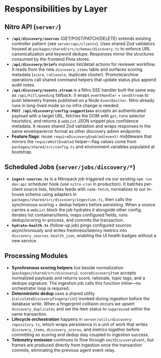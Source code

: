 # Responsibilities by Layer
## Nitro API (`server/`)
- **`/api/discovery/sources`** (GET/POST/PATCH/DELETE) extends existing controller pattern (see `server/api/clients`). Uses shared Zod validators housed at `packages/shared/src/schemas/discovery.ts` to enforce URL canonicalization and keyword dedupe. Responses mirror the structures consumed by the frontend Pinia stores.
- **`/api/discovery/briefs`** exposes list/detail actions for reviewer workflow. It reads from the new `discovery_items` table and surfaces scoring metadata (`score`, `rationale`, duplicate cluster). Promote/archive operations call shared command helpers that update status plus append audit notes.
- **`/api/discovery/events.stream`** is a Nitro SSE handler built the same way as `/api/hitl/pending` fallback: it wraps `eventHandler` + `sendStream` to push telemetry frames published on a Node `EventEmitter`. Nitro already runs in long-lived mode so no infra change is needed.
- **`POST /api/discovery/config-suggestions`** accepts an authenticated payload with a target URL, fetches the DOM with `got`, runs selector heuristics, and returns a `webList` JSON snippet plus confidence metadata. It reuses shared Zod validation and wraps responses in the same envelope/error format as other discovery admin endpoints.
- **Feature flags**: reuse `requireDiscoveryEnabled(event)` middleware that mirrors the `requireHitlEnabled` helper—flag values come from `packages/shared/src/config.ts` and environment variables populated at bootstrap.

## Scheduled Jobs (`server/jobs/discovery/*`)
- **`ingest-sources.ts`** is a Nitropack job triggered via our existing `npm run dev:api` scheduler hook (use `nitro-cron` in production). It batches per-client source lists, fetches feeds with `node-fetch`, normalizes to our in-house schema using adapters in `packages/shared/src/discovery/ingestion.ts`, then calls the synchronous scoring + dedup helpers before persisting. When a source carries a `webList` block the job hydrates it alongside other config, iterates list containers/items, maps configured fields, runs dedup/scoring in-process, and commits the transaction.
- **`hydrate-health.ts`** (follow-up job) pings configured sources asynchronously and writes freshness/latency metrics into `discovery_sources.health_json`, enabling the UI health badges without a new service.

## Processing Modules
- **Synchronous scoring helpers** live beside normalization (`packages/shared/src/discovery`). `scoreDiscoveryItem` accepts normalized payloads and returns score, rationale, topic tags, and a dedupe signature. The ingestion job calls this function inline—no orchestrator loop is required.
- **Deterministic dedup** uses a shared utility (`calculateDiscoveryFingerprint`) invoked during ingestion before the database write. When a fingerprint collision occurs we upsert `discovery_duplicates` and set the item status to `suppressed` within the same transaction.
- **Lifecycle orchestration** happens in `server/utils/discovery-repository.ts`, which wraps persistence in a unit of work that writes `discovery_items`, `discovery_scores`, and metrics together before committing so scoring and dedup stay coupled to ingestion success.
- **Telemetry emission** continues to flow through `emitDiscoveryEvent`, but frames are produced directly from ingestion once the transaction commits, eliminating the previous agent event relay.
